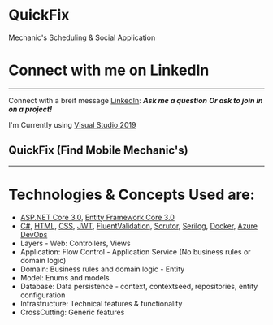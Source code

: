# QuickFix
Mechanic's Scheduling &amp; Social Application
# Connect with me on LinkedIn
---
Connect with a breif message [LinkedIn](https://www.linkedin.com/in/herrera-zr/):
***Ask me a question***
***Or ask to join in on a project!***

I'm Currently using [Visual Studio 2019](https://visualstudio.microsoft.com/)

## QuickFix (Find Mobile Mechanic's)
---
# Technologies & Concepts Used are:<br />
* [ASP.NET Core 3.0](https://docs.microsoft.com/en-us/aspnet/core/), [Entity Framework Core 3.0](https://docs.microsoft.com/en-us/ef/core/)
* [C#](https://docs.microsoft.com/en-us/dotnet/csharp), [HTML](https://www.w3schools.com/html), [CSS](https://www.w3schools.com/css),  [JWT](https://jwt.io/), [FluentValidation](https://fluentvalidation.net/), [Scrutor](https://github.com/khellang/Scrutor), [Serilog](https://serilog.net/), [Docker](https://docs.docker.com/), [Azure DevOps](https://dev.azure.com/) <br />
* Layers - Web:  Controllers, Views  <br />
* Application: Flow Control - Application Service (No business rules or domain logic) <br />
* Domain: Business rules and domain logic - Entity <br />
* Model: Enums and models <br />
* Database: Data persistence - context, contextseed, repositories, entity configuration <br />
* Infrastructure: Technical features & functionality <br />
* CrossCutting: Generic features 
<br />
